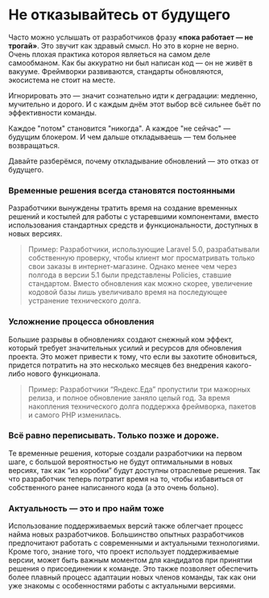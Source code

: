 # Не отказывайтесь от будущего

Часто можно услышать от разработчиков фразу **«пока работает — не трогай»**.
Это звучит как здравый смысл. Но это в корне не верно. 
Очень плохая практика котороя являеться на самом деле самообманом.
Как бы аккуратно ни был написан код — он не живёт в вакууме.
Фреймворки развиваются, стандарты обновляются, экосистема не стоит на месте.

Игнорировать это — значит сознательно идти к деградации: медленно, мучительно и дорого.
И с каждым днём этот выбор всё сильнее бьёт по эффективности команды.

Каждое "потом" становится "никогда".
А каждое "не сейчас" — будущим блокером.
И чем дальше откладываешь — тем больнее возвращаться.

Давайте разберёмся, почему откладывание обновлений — это отказ от будущего.

### Временные решения всегда становятся постоянными

Разработчики вынуждены тратить время на создание временных решений и костылей для работы с устаревшими компонентами, вместо использования стандартных средств и функциональности, доступных в новых версиях.

> Пример: Разработчики, использующие Laravel 5.0, разрабатывали собственную проверку, чтобы клиент мог просматривать только свои заказы в интернет-магазине. Однако менее чем через полгода в версии 5.1 были представлены Policies, ставшие стандартом. Вместо обновления как можно скорее, увеличение кодовой базы лишь увеличивало время на последующее устранение технического долга.

### Усложнение процесса обновления
Большие разрывы в обновлениях создают снежный ком эффект, который требует значительных усилий и ресурсов для обновления проекта. Это может привести к тому, что если вы захотите обновиться, придется потратить на это несколько месяцев без внедрения какого-либо нового функционала.

> Пример: Разработчики “Яндекс.Еда” пропустили три мажорных релиза, и полное обновление заняло целый год. За время накопления технического долга поддержка фреймворка, пакетов и самого PHP изменилась.

### Всё равно переписывать. Только позже и дороже.

Те временные решения, которые создали разработчики на первом шаге, с большой вероятностью не будут оптимальными в новых версиях, так как “из коробки” будут доступны отраслевые решения. Так что разработчик теперь потратит время на то, чтобы избавиться от собственного ранее написанного кода (а это очень больно).


### Актуальность — это и про найм тоже

Использование поддерживаемых версий также облегчает процесс найма новых разработчиков. Большинство опытных разработчиков предпочитают работать с современными и актуальными технологиями. Кроме того, знание того, что проект использует поддерживаемые версии, может быть важным моментом для кандидатов при принятии решения о присоединении к команде. Это также позволяет обеспечить более плавный процесс адаптации новых членов команды, так как они уже знакомы с особенностями работы с актуальными версиями.

